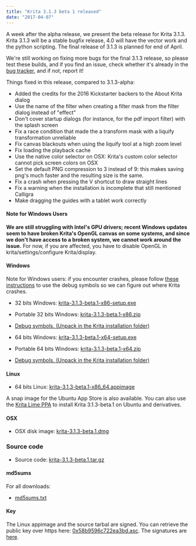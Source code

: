 ```yaml
---
title: "Krita 3.1.3 beta 1 released"
date: "2017-04-07"
---
```


A week after the alpha release, we present the beta release for Krita 3.1.3. Krita 3.1.3 will be a stable bugfix release, 4.0 will have the vector work and the python scripting. The final release of 3.1.3 is planned for end of April.

We're still working on fixing more bugs for the final 3.1.3 release, so please test these builds, and if you find an issue, check whether it's already in the [bug tracker](https://bugs.kde.org/buglist.cgi?bug_severity=critical&bug_severity=grave&bug_severity=major&bug_severity=crash&bug_severity=normal&bug_severity=minor&bug_status=UNCONFIRMED&bug_status=CONFIRMED&bug_status=ASSIGNED&bug_status=REOPENED&list_id=1431433&product=krita&query_format=advanced), and if not, report it!

Things fixed in this release, compared to 3.1.3-alpha:

- Added the credits for the 2016 Kickstarter backers to the About Krita dialog
- Use the name of the filter when creating a filter mask from the filter dialog instead of "effect"
- Don't cover startup dialogs (for instance, for the pdf import filter) with the splash screen
- Fix a race condition that made the a transform mask with a liquify transformation unreliable
- Fix canvas blackouts when using the liquify tool at a high zoom level
- Fix loading the playback cache
- Use the native color selector on OSX: Krita's custom color selector cannot pick screen colors on OSX
- Set the default PNG compression to 3 instead of 9: this makes saving png's much faster and the resulting size is the same.
- Fix a crash when pressing the V shortcut to draw straight lines
- Fix a warning when the installation is incomplete that still mentioned Calligra
- Make dragging the guides with a tablet work correctly

#### Note for Windows Users

**We are still struggling with Intel's GPU drivers; recent Windows updates seem to have broken Krita's OpenGL canvas on some systems, and since we don't have access to a broken system, we cannot work around the issue.** For now, if you are affected, you have to disable OpenGL in krita/settings/configure Krita/display.

#### Windows

Note for Windows users: if you encounter crashes, please follow [these instructions](https://docs.krita.org/Dr._Mingw_debugger) to use the debug symbols so we can figure out where Krita crashes.

- 32 bits Windows: [krita-3.1.3-beta.1-x86-setup.exe](http://download.kde.org/unstable/krita/3.1.3-beta.1/krita-3.1.3-beta.1-x86-setup.exe)
- Portable 32 bits Windows: [krita-3.1.3-beta.1-x86.zip](http://download.kde.org/unstable/krita/3.1.3-beta.1/krita-3.1.3-beta.1-x86.zip)
- [Debug symbols. (Unpack in the Krita installation folder)](http://download.kde.org/unstable/krita/3.1.3-beta.1/krita-3.1.3-beta.1-x86-dbg.zip)

- 64 bits Windows: [krita-3.1.3-beta.1-x64-setup.exe](http://download.kde.org/unstable/krita/3.1.3-beta.1/krita-3.1.3-beta.1-x64-setup.exe)
- Portable 64 bits Windows: [krita-3.1.3-beta.1-x64.zip](http://download.kde.org/unstable/krita/3.1.3-beta.1/krita-3.1.3-beta.1-x64.zip)
- [Debug symbols. (Unpack in the Krita installation folder)](http://download.kde.org/unstable/krita/3.1.3-beta.1/krita-3.1.3-beta.1-x64-dbg.zip)

#### Linux

- 64 bits Linux: [krita-3.1.3-beta.1-x86_64.appimage](http://download.kde.org/unstable/krita/3.1.3-beta.1/krita-3.1.3-beta.1-x86_64.appimage)

A snap image for the Ubuntu App Store is also available. You can also use the [Krita Lime PPA](https://launchpad.net/%7Ekritalime/+archive/ubuntu/ppa) to install Krita 3.1.3-beta.1 on Ubuntu and derivatives.

#### OSX

- OSX disk image: [krita-3.1.3-beta.1.dmg](http://download.kde.org/unstable/krita/3.1.3-beta.1/krita-3.1.3-beta.1.dmg)

### Source code

- Source code: [krita-3.1.3-beta.1.tar.gz](http://download.kde.org/unstable/krita/3.1.3-beta.1/krita-3.1.3-beta.1.tar.gz)

#### md5sums

For all downloads:

- [md5sums.txt](http://download.kde.org/unstable/krita/3.1.3-beta.1/md5sums.txt)

#### Key

The Linux appimage and the source tarbal are signed. You can retrieve the public key over https here: [0x58b9596c722ea3bd.asc](https://share.kde.org/index.php/s/fJ99V5mZvuyD0z8). The signatures are [here](http://download.kde.org/unstable/krita/3.1.3-beta.1).
